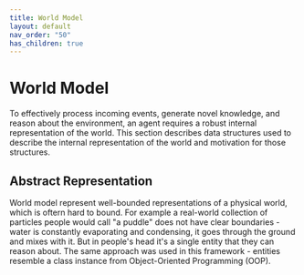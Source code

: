 ```yaml
---
title: World Model
layout: default
nav_order: "50"
has_children: true
---
```


# World Model
To effectively process incoming events, generate novel knowledge, and reason about the environment, an agent requires a robust internal representation of the world. This section describes data structures used to describe the internal representation of the world and motivation for those structures.

## Abstract Representation
World model represent well-bounded representations of a physical world, which is oftern hard to bound. For example a real-world collection of particles people would call "a puddle" does not have clear boundaries - water is constantly evaporating and condensing, it goes through the ground and mixes with it. But in people's head it's a single entity that they can reason about. The same approach was used in this framework - entities resemble a class instance from Object-Oriented Programming (OOP). 


